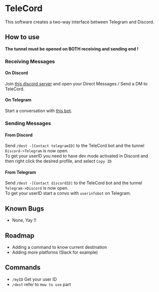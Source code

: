 # TeleCord

This software creates a two-way interface between Telegram and Discord.

## How to use
**The tunnel must be opened on BOTH receiving and sending end !**
### Receiving Messages
#### On Discord
Join [this discord server](https://discord.gg/dmMev8d) and open your Direct Messages / Send a DM to TeleCord.
#### On Telegram
Start a conversation with [this bot](https://t.me/millefeuilleTeleCordBot).

### Sending Messages
#### From Discord
Send `/dest -[Contact telegramID]` to the TeleCord bot and the tunnel `Discord->Telegram` is now open.\
To get your userID you need to have dev mode activated in Discord and then right click the desired profile, and select `Copy ID`
#### From Telegram
Send `/dest -[Contact discordID]` to the TeleCord bot and the tunnel `Telegram->Discord` is now open.\
To get your userID start a convo with `userinfobot` on Telegram.

## Known Bugs
- None, Yay !!

## Roadmap
- Adding a command to know current destination
- Adding more platforms (Slack for example)

## Commands
- `/myID` Get your user ID
- `/dest` refer to `How to use` part
